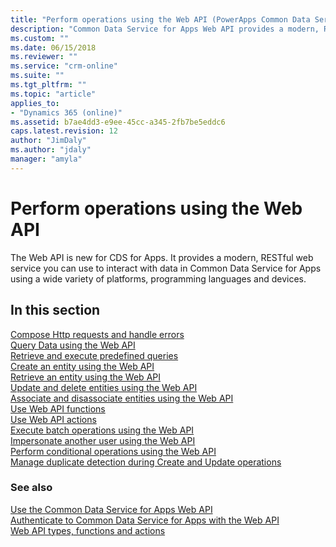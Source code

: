 ```yaml
---
title: "Perform operations using the Web API (PowerApps Common Data Service for Apps)| MicrosoftDocs"
description: "Common Data Service for Apps Web API provides a modern, RESTful web service that you can use to interact with data in Common Data Service for Apps using a wide variety of platforms, programming languages and devices. Read about the operations that can be performed using the Web API"
ms.custom: ""
ms.date: 06/15/2018
ms.reviewer: ""
ms.service: "crm-online"
ms.suite: ""
ms.tgt_pltfrm: ""
ms.topic: "article"
applies_to: 
- "Dynamics 365 (online)"
ms.assetid: b7ae4dd3-e9ee-45cc-a345-2fb7be5eddc6
caps.latest.revision: 12
author: "JimDaly"
ms.author: "jdaly"
manager: "amyla"
---
```

# Perform operations using the Web API

The Web API is new for CDS for Apps. It provides a modern, RESTful web service you can use to interact with data in Common Data Service for Apps using a wide variety of platforms, programming languages and devices.

## In this section

[Compose Http requests and handle errors](compose-http-requests-handle-errors.md)<br />
[Query Data using the Web API](query-data-web-api.md)<br />
[Retrieve and execute predefined queries](retrieve-and-execute-predefined-queries.md)<br />
[Create an entity using the Web API](create-entity-web-api.md)<br />
[Retrieve an entity using the Web API](retrieve-entity-using-web-api.md)<br />
[Update and delete entities using the Web API](update-delete-entities-using-web-api.md)<br />
[Associate and disassociate entities using the Web API](associate-disassociate-entities-using-web-api.md)<br />
[Use Web API functions](use-web-api-functions.md)<br />
[Use Web API actions](use-web-api-actions.md)<br />
[Execute batch operations using the Web API](execute-batch-operations-using-web-api.md)<br />
[Impersonate another user using the Web API](impersonate-another-user-web-api.md)<br />
[Perform conditional operations using the Web API](perform-conditional-operations-using-web-api.md)<br />
[Manage duplicate detection during Create and Update operations](manage-duplicate-detection-create-update.md)<br />

### See also

[Use the Common Data Service for Apps Web API](../use-cds-web-api.md)<br />
[Authenticate to Common Data Service for Apps with the Web API](authenticate-web-api.md)<br />
[Web API types, functions and actions](web-api-types-operations.md)
